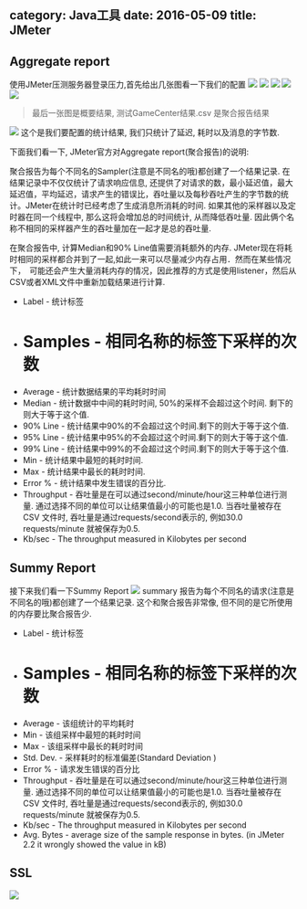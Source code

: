 category: Java工具
date: 2016-05-09
title: JMeter
---
## Aggregate report
使用JMeter压测服务器登录压力,首先给出几张图看一下我们的配置
![](https://raw.githubusercontent.com/ming15/blog-website/images/jmeter/JMeter1.png)
![](https://raw.githubusercontent.com/ming15/blog-website/images/jmeter/JMeter2.png)
![](https://raw.githubusercontent.com/ming15/blog-website/images/jmeter/JMeter3.png)
![](https://raw.githubusercontent.com/ming15/blog-website/images/jmeter/JMeter4.png)
![](https://raw.githubusercontent.com/ming15/blog-website/images/jmeter/JMeter5.png)
> 最后一张图是概要结果, 测试GameCenter结果.csv 是聚合报告结果

![](https://raw.githubusercontent.com/ming15/blog-website/images/jmeter/JMeter6.png)
这个是我们要配置的统计结果, 我们只统计了延迟, 耗时以及消息的字节数.

下面我们看一下, JMeter官方对Aggregate report(聚合报告)的说明:

聚合报告为每个不同名的Sampler(注意是不同名的哦)都创建了一个结果记录. 在结果记录中不仅仅统计了请求响应信息, 还提供了对请求的数，最小延迟值，最大延迟值，平均延迟，请求产生的错误比，吞吐量以及每秒吞吐产生的字节数的统计。JMeter在统计时已经考虑了生成消息所消耗的时间. 如果其他的采样器以及定时器在同一个线程中, 那么这将会增加总的时间统计, 从而降低吞吐量. 因此俩个名称不相同的采样器产生的吞吐量加在一起才是总的吞吐量. 

在聚合报告中, 计算Median和90% Line值需要消耗额外的内存. JMeter现在将耗时相同的采样都合并到了一起,如此一来可以尽量减少内存占用．然而在某些情况下，　可能还会产生大量消耗内存的情况，因此推荐的方式是使用listener，然后从CSV或者XML文件中重新加载结果进行计算.

* Label - 统计标签
* # Samples - 相同名称的标签下采样的次数
* Average - 统计数据结果的平均耗时时间
* Median - 统计数据中中间的耗时时间, 50%的采样不会超过这个时间. 剩下的则大于等于这个值.
* 90% Line - 统计结果中90%的不会超过这个时间.剩下的则大于等于这个值.
* 95% Line - 统计结果中95%的不会超过这个时间.剩下的则大于等于这个值.
* 99% Line - 统计结果中99%的不会超过这个时间.剩下的则大于等于这个值.
* Min - 统计结果中最短的耗时时间. 
* Max - 统计结果中最长的耗时时间. 
* Error % - 统计结果中发生错误的百分比. 
* Throughput - 吞吐量是在可以通过second/minute/hour这三种单位进行测量. 通过选择不同的单位可以让结果值最小的可能也是1.0. 当吞吐量被存在CSV 文件时, 吞吐量是通过requests/second表示的, 例如30.0 requests/minute 就被保存为0.5.
* Kb/sec - The throughput measured in Kilobytes per second

## Summy Report
接下来我们看一下Summy Report
![](https://raw.githubusercontent.com/ming15/blog-website/images/jmeter/JMeter7.png)
summary 报告为每个不同名的请求(注意是不同名的哦)都创建了一个结果记录. 这个和聚合报告非常像, 但不同的是它所使用的内存要比聚合报告少.

* Label - 统计标签
* # Samples - 相同名称的标签下采样的次数
* Average - 该组统计的平均耗时
* Min - 该组采样中最短的耗时时间
* Max - 该组采样中最长的耗时时间
* Std. Dev. - 采样耗时的标准偏差(Standard Deviation )
* Error % - 请求发生错误的百分比
* Throughput -  吞吐量是在可以通过second/minute/hour这三种单位进行测量. 通过选择不同的单位可以让结果值最小的可能也是1.0. 当吞吐量被存在CSV 文件时, 吞吐量是通过requests/second表示的, 例如30.0 requests/minute 就被保存为0.5.
* Kb/sec - The throughput measured in Kilobytes per second
* Avg. Bytes - average size of the sample response in bytes. (in JMeter 2.2 it wrongly showed the value in kB)

## SSL
![](https://raw.githubusercontent.com/ming15/blog-website/images/jmeter/ssl.png)